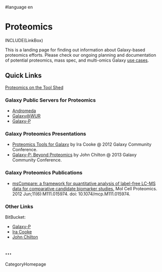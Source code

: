 
#language en
# Proteomics

INCLUDE(LinkBox)

This is a landing page for finding out information about Galaxy-based proteomics efforts. Please check our ongoing planning and documentation of potential proteomics, mass spec, and multi-omics Galaxy [use cases](/Proteomics/UseCases).

## Quick Links

[Proteomics on the Tool Shed](http://toolshed.g2.bx.psu.edu/repository/browse_categories?id=4963efc937542d6d)

### Galaxy Public Servers for Proteomics
* [Andromeda](http://galaxy.nbic.nl/)
* [Galaxy@WUR](http://galaxy.wur.nl/)
* [Galaxy-P](https://usegalaxyp.org)

### Galaxy Proteomics Presentations
* [Proteomics Tools for Galaxy](http://wiki.galaxyproject.org/Documents/Presentations/GCC2012?action=AttachFile&do=view&target=Cooke.pdf) by Ira Cooke @ 2012 Galaxy Community Conference.
* [Galaxy-P: Beyond Proteomics](http://bit.ly/beyond-proteomics/) by John Chilton @ 2013 Galaxy Community Conference.

### Galaxy Proteomics Publications
* [msCompare: a framework for quantitative analysis of label-free LC-MS data for comparative candidate biomarker studies.](http://www.ncbi.nlm.nih.gov/pubmed/22318370) Mol Cell Proteomics. 2012 Jun;11(6):M111.015974. doi: 10.1074/mcp.M111.015974.

### Other Links

BitBucket: 
* [Galaxy-P](https://bitbucket.org/galaxyp)
* [Ira Cooke](https://bitbucket.org/iracooke)
* [John Chilton](https://bitbucket.org/jmchilton)

...
----
CategoryHomepage
